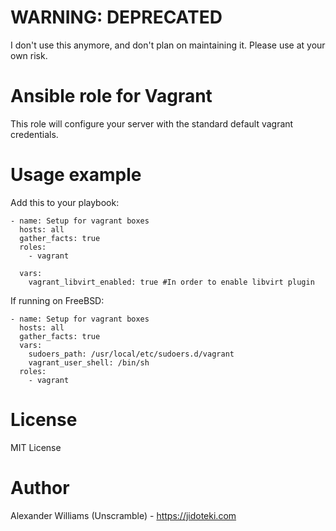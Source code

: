 # WARNING: DEPRECATED

I don't use this anymore, and don't plan on maintaining it. Please use at your own risk.

# Ansible role for Vagrant

This role will configure your server with the standard default vagrant credentials.

# Usage example

Add this to your playbook:

    - name: Setup for vagrant boxes
      hosts: all
      gather_facts: true
      roles:
        - vagrant
        
      vars:
        vagrant_libvirt_enabled: true #In order to enable libvirt plugin          

If running on FreeBSD:

    - name: Setup for vagrant boxes
      hosts: all
      gather_facts: true
      vars:
        sudoers_path: /usr/local/etc/sudoers.d/vagrant
        vagrant_user_shell: /bin/sh
      roles:
        - vagrant

# License

MIT License

# Author

Alexander Williams (Unscramble) - https://jidoteki.com
